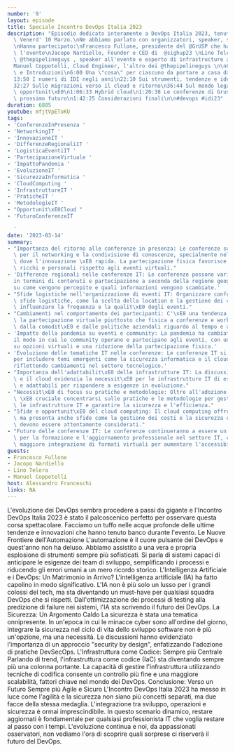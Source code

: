 ```yaml
---
number: '9'
layout: episode
title: Speciale Incontro DevOps Italia 2023
description: "Episodio dedicato interamente a DevOps Italia 2023, tenuto a Bologna\
  \ Venerd' 10 Marzo.\nNe abbiamo parlato con organizzatori, speaker, sponsor e partecipanti.\n\
  \nHanno partecipato:\nFrancesco Fullone, presidente del @GrUSP che ha organizzato\
  \ l'evento\nJacopo Nardiello, Founder e CEO di  @sighup23 \nLino Telera, uno dei\
  \ @thepipelineguys , speaker all'evento e esperto di infrastructure automation\n\
  Manuel Coppotelli, Cloud Engineer, l'altro dei @thepipelineguys \n\n0:00 Presentazioni\
  \ e Introduzioni\n6:00 Una \"cosa\" per ciascuno da portare a casa dall'evento\n\
  13:50 I numeri di IDI negli anni\n22:10 Sui strumenti, tendenze e idee emerse nell'evento\n\
  32:27 Sulle migrazioni verso il cloud e ritorno\n36:44 Sul mondo legacy e le sue\
  \ opportunit\xE0\n1:06:33 Hybrid cloud\n1:20:38 Le conferenze di Grusp e altri nel\
  \ prossimo futuro\n1:42:25 Considerazioni finali\n\n#devops #idi23"
duration: 6805
youtube: mfjtVpEToKU
tags:
- 'ConferenzeInPresenza '
- 'NetworkingIT '
- 'InnovazioneIT '
- 'DifferenzeRegionaliIT '
- 'LogisticaEventiIT '
- 'PartecipazioneVirtuale '
- 'ImpattoPandemia '
- 'EvoluzioneIT '
- 'SicurezzaInformatica '
- 'CloudComputing '
- 'InfrastruttureIT '
- 'PraticheIT '
- 'MetodologieIT '
- "Opportunit\xE0Cloud "
- 'FuturoConferenzeIT

  '
date: '2023-03-14'
summary:
- "Importanza del ritorno alle conferenze in presenza: Le conferenze sono fondamentali\
  \ per il networking e la condivisione di conoscenze, specialmente nel settore IT\
  \ dove l'innovazione \xE8 rapida. La partecipazione fisica favorisce scambi pi\xF9\
  \ ricchi e personali rispetto agli eventi virtuali."
- 'Differenze regionali nelle conferenze IT: Le conferenze possono variare significativamente
  in termini di contenuti e partecipazione a seconda della regione geografica, influendo
  su come vengono percepite e quali informazioni vengono scambiate.'
- "Sfide logistiche nell'organizzazione di eventi IT: Organizzare conferenze IT comporta\
  \ sfide logistiche, come la scelta della location e la gestione dei costi, che possono\
  \ influenzare la frequenza e la qualit\xE0 degli eventi."
- "Cambiamenti nel comportamento dei partecipanti: C'\xE8 una tendenza crescente verso\
  \ la partecipazione virtuale piuttosto che fisica a conferenze e workshop, influenzata\
  \ dalla comodit\xE0 e dalle politiche aziendali riguardo al tempo e ai costi."
- 'Impatto della pandemia su eventi e community: La pandemia ha cambiato radicalmente
  il modo in cui le community operano e partecipano agli eventi, con un maggiore focus
  su opzioni virtuali e una riduzione della partecipazione fisica.'
- 'Evoluzione delle tematiche IT nelle conferenze: Le conferenze IT si stanno evolvendo
  per includere temi emergenti come la sicurezza informatica e il cloud computing,
  riflettendo cambiamenti nel settore tecnologico.'
- "Importanza dell'adattabilit\xE0 delle infrastrutture IT: La discussione sull'ibrido\
  \ e il cloud evidenzia la necessit\xE0 per le infrastrutture IT di essere flessibili\
  \ e adattabili per rispondere a esigenze in evoluzione."
- "Necessit\xE0 di focus su pratiche e metodologie: Oltre all'adozione di nuove tecnologie,\
  \ \xE8 cruciale concentrarsi sulle pratiche e le metodologie per gestire efficacemente\
  \ le infrastrutture IT e garantire la sicurezza e l'efficienza."
- "Sfide e opportunit\xE0 del cloud computing: Il cloud computing offre vantaggi significativi,\
  \ ma presenta anche sfide come la gestione dei costi e la sicurezza dei dati, che\
  \ devono essere attentamente considerati."
- "Futuro delle conferenze IT: Le conferenze continueranno a essere un elemento vitale\
  \ per la formazione e l'aggiornamento professionale nel settore IT, con una possibile\
  \ maggiore integrazione di formati virtuali per aumentare l'accessibilit\xE0."
guests:
- Francesco Fullone
- Jacopo Nardiello
- Lino Telera
- Manuel Coppotelli
host: Alessandro Franceschi
links: NA
---
```

L'evoluzione dei DevOps sembra procedere a passi da gigante e l'Incontro DevOps Italia 2023 è stato il palcoscenico perfetto per osservare questa corsa spettacolare. Facciamo un tuffo nelle acque profonde delle ultime tendenze e innovazioni che hanno tenuto banco durante l'evento.
Le Nuove Frontiere dell'Automazione
L'automazione è il cuore pulsante dei DevOps e quest'anno non ha deluso. Abbiamo assistito a una vera e propria esplosione di strumenti sempre più sofisticati. Si parla di sistemi capaci di anticipare le esigenze dei team di sviluppo, semplificando i processi e riducendo gli errori umani a un mero ricordo storico.
L'Intelligenza Artificiale e i DevOps: Un Matrimonio in Arrivo?
L'intelligenza artificiale (IA) ha fatto capolino in modo significativo. L'IA non è più solo un lusso per i grandi colossi del tech, ma sta diventando un must-have per qualsiasi squadra DevOps che si rispetti. Dall'ottimizzazione dei processi di testing alla predizione di failure nei sistemi, l'IA sta scrivendo il futuro dei DevOps.
La Sicurezza: Un Argomento Caldo
La sicurezza è stata una tematica onnipresente. In un'epoca in cui le minacce cyber sono all'ordine del giorno, integrare la sicurezza nel ciclo di vita dello sviluppo software non è più un'opzione, ma una necessità. Le discussioni hanno evidenziato l'importanza di un approccio "security by design", enfatizzando l'adozione di pratiche DevSecOps.
L'Infrastruttura come Codice: Sempre più Centrale
Parlando di trend, l'infrastruttura come codice (IaC) sta diventando sempre più una colonna portante. La capacità di gestire l'infrastruttura utilizzando tecniche di codifica consente un controllo più fine e una maggiore scalabilità, fattori chiave nel mondo dei DevOps.
Conclusione: Verso un Futuro Sempre più Agile e Sicuro
L'Incontro DevOps Italia 2023 ha messo in luce come l'agilità e la sicurezza non siano più concetti separati, ma due facce della stessa medaglia. L'integrazione tra sviluppo, operazioni e sicurezza è ormai imprescindibile. In questo scenario dinamico, restare aggiornati è fondamentale per qualsiasi professionista IT che voglia restare al passo con i tempi.
L'evoluzione continua e noi, da appassionati osservatori, non vediamo l'ora di scoprire quali sorprese ci riserverà il futuro del DevOps.